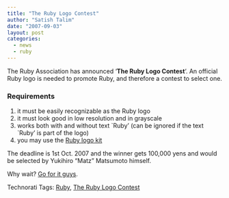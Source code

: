 ```yaml
---
title: "The Ruby Logo Contest"
author: "Satish Talim"
date: "2007-09-03"
layout: post
categories:
  - news
  - ruby
---
```

The Ruby Association has announced ‘**The Ruby Logo Contest**‘. An
official Ruby logo is needed to promote Ruby, and therefore a contest to
select one.
<!--more-->

### Requirements

1.  it must be easily recognizable as the Ruby logo
2.  it must look good in low resolution and in grayscale
3.  works both with and without text \`Ruby’ (can be ignored if the text
    \`Ruby’ is part of the logo)
4.  you may use the [Ruby logo
    kit](http://rubyidentity.org/ruby-logo-kit.zip)

The deadline is 1st Oct. 2007 and the winner gets 100,000 yens and would
be selected by Yukihiro “Matz” Matsumoto himself.

Why wait? [Go for it
guys](http://www.ruby-assn.org/logo-contest.html.en).

Technorati Tags: [Ruby](http://technorati.com/tag/Ruby), [The Ruby Logo
Contest](http://technorati.com/tag/The+Ruby+Logo+Contest)
